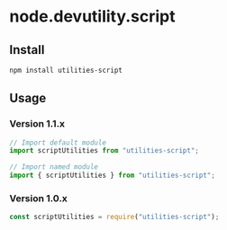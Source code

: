 # node.devutility.script

## Install

``` bash
npm install utilities-script
```

## Usage

### Version 1.1.x

``` javascript
// Import default module
import scriptUtilities from "utilities-script";

// Import named module
import { scriptUtilities } from "utilities-script";
```

### Version 1.0.x

``` javascript
const scriptUtilities = require("utilities-script");
```

